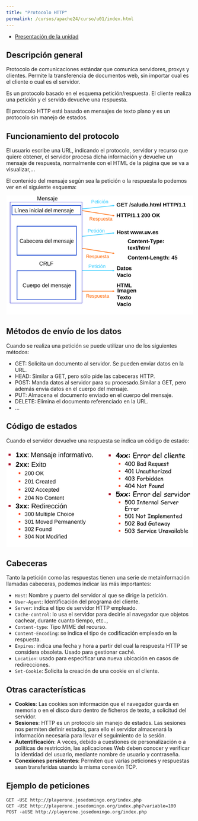 ```yaml
---
title: "Protocolo HTTP"
permalink: /cursos/apache24/curso/u01/index.html
---
```


* [Presentación de la unidad](u1.pdf)

## Descripción general

Protocolo de comunicaciones estándar que comunica servidores, proxys y clientes. Permite la transferencia de documentos web, sin importar cual es el cliente o cual es el servidor.

Es un protocolo basado en el esquema petición/respuesta. El cliente realiza una petición y el servido devuelve una respuesta.

El protocolo HTTP está basado en mensajes de texto plano y es un protocolo sin manejo de estados.

## Funcionamiento del protocolo

El usuario escribe una URL, indicando el protocolo, servidor y recurso que quiere obtener, el servidor procesa dicha información y devuelve un mensaje de respuesta, normalmente con el HTML de la página que se va a visualizar,...

El contenido del mensaje según sea la petición o la respuesta lo podemos ver en el siguiente esquema:

![dia1](img/dia1.png)

## Métodos de envío de los datos

Cuando se realiza una petición se puede utilizar uno de los siguientes métodos:

* GET: Solicita un documento al servidor. Se pueden enviar datos en la URL.
* HEAD: Similar a GET, pero sólo pide las cabeceras HTTP.
* POST: Manda datos al servidor para su procesado.Similar a GET, pero además envía datos en el cuerpo del mensaje.
* PUT: Almacena el documento enviado en el cuerpo del mensaje.
* DELETE: Elimina el documento referenciado en la URL.
* ...

## Código de estados

Cuando el servidor devuelve una respuesta se indica un código de estado:

![dia2](img/dia2.png)

## Cabeceras

Tanto la petición como las respuestas tienen una serie de metainformación llamadas cabeceras, podemos indicar las más importantes:

* `Host`: Nombre y puerto del servidor al que se dirige la petición.
* `User-Agent`: Identificación del programa del cliente.
* `Server`: indica el tipo de servidor HTTP empleado.
* `Cache-control`: lo usa el servidor para decirle al navegador que objetos cachear, durante cuanto tiempo, etc..,
* `Content-type`: Tipo MIME del recurso.
* `Content-Encoding`: se indica el tipo de codificación empleado en la respuesta.
* `Expires`: indica una fecha y hora a partir del cual la respuesta HTTP se considera obsoleta. Usado para gestionar caché.
* `Location`: usado para especificar una nueva ubicación en casos de redirecciones.
* `Set-Cookie`: Solicita la creación de una cookie en el cliente.

## Otras características

* **Cookies**: Las cookies son información que el navegador guarda en memoria o en el disco duro dentro de ficheros de texto, a solicitud del servidor.
* **Sesiones**: HTTP es un protocolo sin manejo de estados. Las sesiones nos permiten definir estados, para ello el servidor almacenará la información necesaria para llevar el seguimiento de la sesión.
* **Autentificación**: A veces, debido a cuestiones de personalización o a políticas de restricción, las aplicaciones Web deben conocer y verificar la identidad del usuario, mediante nombre de usuario y contraseña.
* **Conexiones persistentes**: Permiten que varias peticiones y respuestas sean transferidas usando la misma conexión TCP.

## Ejemplo de peticiones

	GET -USE http://playerone.josedomingo.org/index.php
	GET -USE http://playerone.josedomingo.org/index.php?variable=100
	POST -aUSE http://playerone.josedomingo.org/index.php
